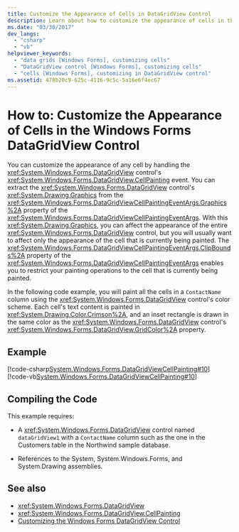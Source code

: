 ```yaml
---
title: Customize the Appearance of Cells in DataGridView Control
description: Learn about how to customize the appearance of cells in the Windows Forms DataGridView control.
ms.date: "03/30/2017"
dev_langs: 
  - "csharp"
  - "vb"
helpviewer_keywords: 
  - "data grids [Windows Forms], customizing cells"
  - "DataGridView control [Windows Forms], customizing cells"
  - "cells [Windows Forms], customizing in DataGridView control"
ms.assetid: 478b20c9-625c-4116-9c5c-5a16e6f4ec67
---
```

# How to: Customize the Appearance of Cells in the Windows Forms DataGridView Control

You can customize the appearance of any cell by handling the <xref:System.Windows.Forms.DataGridView> control's <xref:System.Windows.Forms.DataGridView.CellPainting> event. You can extract the <xref:System.Windows.Forms.DataGridView> control's <xref:System.Drawing.Graphics> from the <xref:System.Windows.Forms.DataGridViewCellPaintingEventArgs.Graphics%2A> property of the <xref:System.Windows.Forms.DataGridViewCellPaintingEventArgs>. With this <xref:System.Drawing.Graphics>, you can affect the appearance of the entire <xref:System.Windows.Forms.DataGridView> control, but you will usually want to affect only the appearance of the cell that is currently being painted. The <xref:System.Windows.Forms.DataGridViewCellPaintingEventArgs.ClipBounds%2A> property of the <xref:System.Windows.Forms.DataGridViewCellPaintingEventArgs> enables you to restrict your painting operations to the cell that is currently being painted.  
  
 In the following code example, you will paint all the cells in a `ContactName` column using the <xref:System.Windows.Forms.DataGridView> control's color scheme. Each cell's text content is painted in <xref:System.Drawing.Color.Crimson%2A>, and an inset rectangle is drawn in the same color as the <xref:System.Windows.Forms.DataGridView> control's <xref:System.Windows.Forms.DataGridView.GridColor%2A> property.  
  
## Example  

 [!code-csharp[System.Windows.Forms.DataGridViewCellPainting#10](~/samples/snippets/csharp/VS_Snippets_Winforms/System.Windows.Forms.DataGridViewCellPainting/CS/form1.cs#10)]
 [!code-vb[System.Windows.Forms.DataGridViewCellPainting#10](~/samples/snippets/visualbasic/VS_Snippets_Winforms/System.Windows.Forms.DataGridViewCellPainting/VB/form1.vb#10)]  
  
## Compiling the Code  

 This example requires:  
  
- A <xref:System.Windows.Forms.DataGridView> control named `dataGridView1` with a `ContactName` column such as the one in the Customers table in the Northwind sample database.  
  
- References to the System, System.Windows.Forms, and System.Drawing assemblies.  
  
## See also

- <xref:System.Windows.Forms.DataGridView>
- <xref:System.Windows.Forms.DataGridView.CellPainting>
- [Customizing the Windows Forms DataGridView Control](customizing-the-windows-forms-datagridview-control.md)
